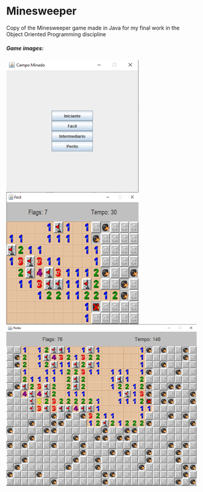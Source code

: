 # Minesweeper
Copy of the Minesweeper game made in Java for my final work in the Object Oriented Programming discipline
<h5>Game images:</h5>
<div style='display:flex; flex-wrap: wrap;'>
  <img style='width: 350px; height: 350px' src="https://github.com/Leudes/minesweeper-poo-discipline/blob/main/res/img1.png">
  <img style='width: 350px; height: 350px' src="https://github.com/Leudes/minesweeper-poo-discipline/blob/main/res/img2.png">
  <img style='width: 700px' src="https://github.com/Leudes/minesweeper-poo-discipline/blob/main/res/img3.png">  
</div>
